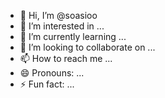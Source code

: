 - 👋 Hi, I’m @soasioo
- 👀 I’m interested in ...
- 🌱 I’m currently learning ...
- 💞️ I’m looking to collaborate on ...
- 📫 How to reach me ...
- 😄 Pronouns: ...
- ⚡ Fun fact: ...

<!---
soasioo/soasioo is a ✨ special ✨ repository because its `README.md` (this file) appears on your GitHub profile.
You can click the Preview link to take a look at your changes.
--->
